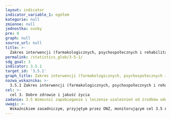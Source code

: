 ```yaml
---
layout: indicator
indicator_variable_1: ogółem
kategorie: null
zmienne: null
jednostka: osoby
pre: 0
graph: null
source_url: null
title: >-
  Zakres interwencji (farmakologicznych, psychospołecznych i rehabilitacji oraz usług zaradczych) w leczeniu zaburzeń związanych ze stosowaniem substancji psychoaktywnych
permalink: /statistics_glob/3-5-1/
sdg_goal: 3
indicator: 3.5.1
target_id: '3.5.1'
graph_title: Zakres interwencji (farmakologicznych, psychospołecznych i rehabilitacji oraz usług zaradczych) w leczeniu zaburzeń związanych ze stosowaniem substancji psychoaktywnych
nazwa_wskaznika: >-
  3.5.1 Zakres interwencji (farmakologicznych, psychospołecznych i rehabilitacji oraz usług zaradczych) w leczeniu zaburzeń związanych ze stosowaniem substancji psychoaktywnych
cel: >-
  cel 3. Dobre zdrowie i jakość życia
zadanie: 3.5 Wzmocnić zapobieganie i leczenie uzależnień od środków odurzających, w tym narkotyków oraz szkodliwego spożycia alkoholu.
uwagi: >-
  Wskaźnikiem zasadniczym, przyjętym przez ONZ, monitorującym cel 3.5 Agendy 2030, jest wskaźnik 3.5.1 Zakres interwencji (farmakologicznych, psychospołecznych i rehabilitacji oraz usług zaradczych) w leczeniu zaburzeń związanych ze stosowaniem substancji psychoaktywnych.
---
```

